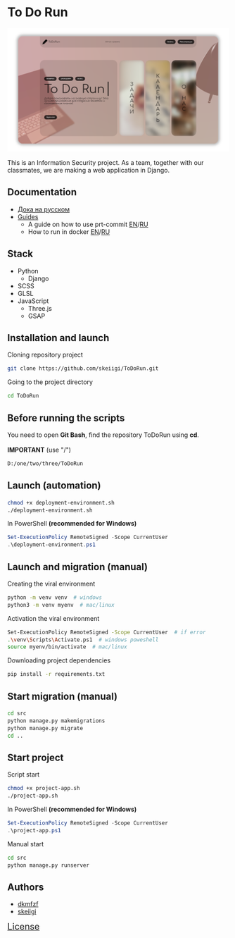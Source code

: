 # To Do Run

![pre-screen](./docs/img/prescreen.png)

This is an Information Security project. As a team, together with our classmates, we are making a web application in Django.

## Documentation

- [Дока на русском](./docs/README.ru.md)
- [Guides](./docs/)
  - A guide on how to use prt-commit [EN](./docs/pre-commit/PRE-COMMIT.en.md)/[RU](./docs/pre-commit/PRE-COMMIT.ru.md)
  - How to run in docker [EN](./docs/docker/DOCKER.en.md)/[RU](./docs/docker/DOCKER.ru.md)

## Stack
- Python
  - Django
- SCSS
- GLSL
- JavaScript
  - Three.js
  - GSAP

## Installation and launch

Cloning repository project

```bash
git clone https://github.com/skeiigi/ToDoRun.git
```

Going to the project directory

```bash
cd ToDoRun
```

## Before running the scripts

You need to open  **Git Bash**, find the repository ToDoRun using **cd**.
<br><br>**IMPORTANT** (use "/")<br>
```bash
D:/one/two/three/ToDoRun
```


## Launch (automation)

```bash
chmod +x deployment-environment.sh
./deployment-environment.sh
```

In PowerShell __(recommended for Windows)__

```powershell
Set-ExecutionPolicy RemoteSigned -Scope CurrentUser
.\deployment-environment.ps1
```

## Launch and migration (manual)

Creating the viral environment

```bash
python -m venv venv  # windows
python3 -m venv myenv  # mac/linux
```

Activation the viral environment

```bash
Set-ExecutionPolicy RemoteSigned -Scope CurrentUser  # if error
.\venv\Scripts\Activate.ps1  # windows poweshell
source myenv/bin/activate  # mac/linux
```

Downloading project dependencies

```bash
pip install -r requirements.txt
```

## Start migration (manual)

```bash
cd src
python manage.py makemigrations
python manage.py migrate
cd ..
```

## Start project

Script start

```bash
chmod +x project-app.sh
./project-app.sh
```

In PowerShell __(recommended for Windows)__

```powershell
Set-ExecutionPolicy RemoteSigned -Scope CurrentUser
.\project-app.ps1
```

Manual start

```bash
cd src
python manage.py runserver
```

## Authors
- [dkmfzf](https://github.com/DKMFzF)
- [skeiigi](https://github.com/skeiigi)

<a href="./LICENSE.md">
  <span style="font-size: 20px;">
    License
  </span>
</a>

